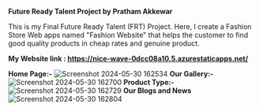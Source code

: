 **Future Ready Talent Project by Pratham Akkewar**

This is my Final Future Ready Talent (FRT) Project. Here, I create a Fashion Store Web apps named "Fashion Website" that helps the customer to find good quality products in cheap rates and genuine product.

**My Website link : https://nice-wave-0dcc08a10.5.azurestaticapps.net/**

**Home Page:-**
![Screenshot 2024-05-30 162534](https://github.com/prathamakkewar77/fashion-website/assets/116289655/fc83afd4-fccb-47e2-b977-a146f6b23eed)
**Our Gallery:-**
![Screenshot 2024-05-30 162700](https://github.com/prathamakkewar77/fashion-website/assets/116289655/ad7f39d2-c7d6-4ede-b833-689e6b858ddb)
**Product Type:-**
![Screenshot 2024-05-30 162729](https://github.com/prathamakkewar77/fashion-website/assets/116289655/d53c51cf-2f6b-45e4-a296-838aa77d86ee)
**Our Blogs and News**
![Screenshot 2024-05-30 162804](https://github.com/prathamakkewar77/fashion-website/assets/116289655/11fde984-62c7-43c8-824c-63bbe04c2eff)

